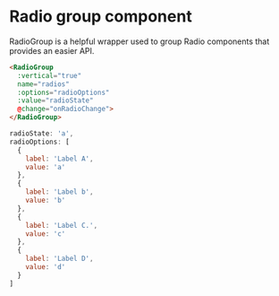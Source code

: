 # Radio group component

RadioGroup is a helpful wrapper used to group Radio components that provides an easier API.

```html
<RadioGroup
  :vertical="true"
  name="radios"
  :options="radioOptions"
  :value="radioState"
  @change="onRadioChange">
</RadioGroup>
```

```js
radioState: 'a',
radioOptions: [
  {
    label: 'Label A',
    value: 'a'
  },
  {
    label: 'Label b',
    value: 'b'
  },
  {
    label: 'Label C.',
    value: 'c'
  },
  {
    label: 'Label D',
    value: 'd'
  }
]
```
